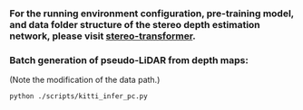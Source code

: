 ### For the running environment configuration, pre-training model, and data folder structure of the stereo depth estimation network, please visit <a href="https://github.com/mli0603/stereo-transformer">stereo-transformer</a>.
### Batch generation of pseudo-LiDAR from depth maps:
(Note the modification of the data path.)

```
python ./scripts/kitti_infer_pc.py
```

